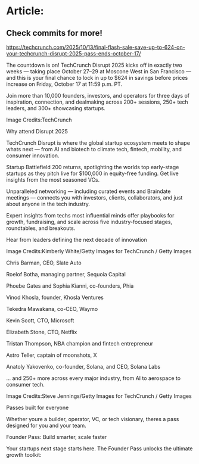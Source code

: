 # Article:

## Check commits for more!
https://techcrunch.com/2025/10/13/final-flash-sale-save-up-to-624-on-your-techcrunch-disrupt-2025-pass-ends-october-17/

The countdown is on! TechCrunch Disrupt 2025 kicks off in exactly two weeks — taking place October 27–29 at Moscone West in San Francisco — and this is your final chance to lock in up to $624 in savings before prices increase on Friday, October 17 at 11:59 p.m. PT.

Join more than 10,000 founders, investors, and operators for three days of inspiration, connection, and dealmaking across 200+ sessions, 250+ tech leaders, and 300+ showcasing startups.

Image Credits:TechCrunch

Why attend Disrupt 2025

TechCrunch Disrupt is where the global startup ecosystem meets to shape whats next — from AI and biotech to climate tech, fintech, mobility, and consumer innovation.

Startup Battlefield 200 returns, spotlighting the worlds top early-stage startups as they pitch live for $100,000 in equity-free funding. Get live insights from the most seasoned VCs.

Unparalleled networking — including curated events and Braindate meetings — connects you with investors, clients, collaborators, and just about anyone in the tech industry.

Expert insights from techs most influential minds offer playbooks for growth, fundraising, and scale across five industry-focused stages, roundtables, and breakouts.

Hear from leaders defining the next decade of innovation

Image Credits:Kimberly White/Getty Images for TechCrunch / Getty Images

Chris Barman, CEO, Slate Auto

Roelof Botha, managing partner, Sequoia Capital

Phoebe Gates and Sophia Kianni, co-founders, Phia

Vinod Khosla, founder, Khosla Ventures

Tekedra Mawakana, co-CEO, Waymo

Kevin Scott, CTO, Microsoft

Elizabeth Stone, CTO, Netflix

Tristan Thompson, NBA champion and fintech entrepreneur

Astro Teller, captain of moonshots, X

Anatoly Yakovenko, co-founder, Solana, and CEO, Solana Labs

… and 250+ more across every major industry, from AI to aerospace to consumer tech.

Image Credits:Steve Jennings/Getty Images for TechCrunch / Getty Images

Passes built for everyone

Whether youre a builder, operator, VC, or tech visionary, theres a pass designed for you and your team.

Founder Pass: Build smarter, scale faster

Your startups next stage starts here. The Founder Pass unlocks the ultimate growth toolkit: